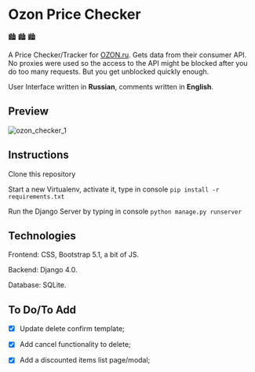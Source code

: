 # Ozon Price Checker

:cityscape: :cityscape: :cityscape:

A Price Checker/Tracker for [OZON.ru](ozon.ru). Gets data from their consumer API. No proxies were used so the access to the API might be blocked after you do too many requests. But you get unblocked quickly enough.

User Interface written in **Russian**, comments written in **English**.

## Preview

![ozon_checker_1](https://user-images.githubusercontent.com/86254474/159653407-562ca01a-0a84-4e09-89cc-19566a6480b4.png)

## Instructions

Clone this repository

Start a new Virtualenv, activate it, type in console `pip install -r requirements.txt`

Run the Django Server by typing in console `python manage.py runserver`

## Technologies 

Frontend: CSS, Bootstrap 5.1, a bit of JS.

Backend: Django 4.0.

Database: SQLite.

## To Do/To Add

- [x] Update delete confirm template; 

- [x] Add cancel functionality to delete; 

- [x] Add a discounted items list page/modal; 
